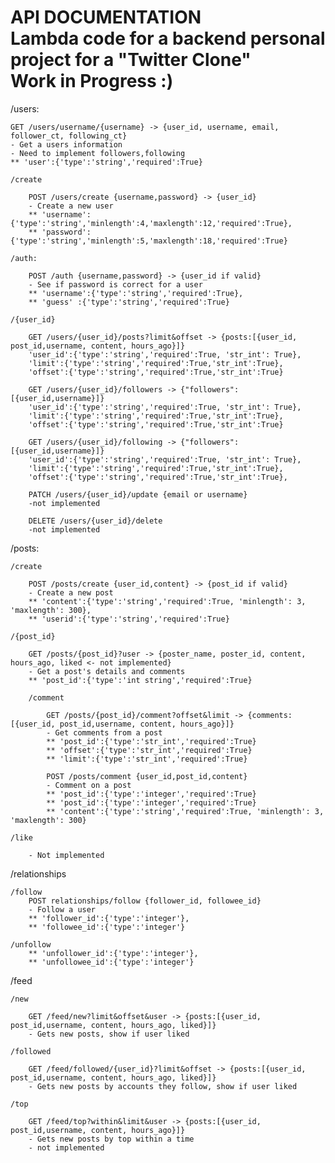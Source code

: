 API DOCUMENTATION <br>
Lambda code for a backend personal project for a "Twitter Clone" <br>
Work in Progress :)
=================

/users:

    GET /users/username/{username} -> {user_id, username, email, follower_ct, following_ct}
    - Get a users information
    - Need to implement followers,following
    ** 'user':{'type':'string','required':True}
    
    /create

        POST /users/create {username,password} -> {user_id}
        - Create a new user
        ** 'username':{'type':'string','minlength':4,'maxlength':12,'required':True},
        ** 'password':{'type':'string','minlength':5,'maxlength':18,'required':True}

    /auth:

        POST /auth {username,password} -> {user_id if valid}
        - See if password is correct for a user
        ** 'username':{'type':'string','required':True}, 
        ** 'guess' :{'type':'string','required':True}

    /{user_id}

        GET /users/{user_id}/posts?limit&offset -> {posts:[{user_id, post_id,username, content, hours_ago}]}
        'user_id':{'type':'string','required':True, 'str_int': True},
        'limit':{'type':'string','required':True,'str_int':True},
        'offset':{'type':'string','required':True,'str_int':True}

        GET /users/{user_id}/followers -> {"followers":[{user_id,username}]}
        'user_id':{'type':'string','required':True, 'str_int': True},
        'limit':{'type':'string','required':True,'str_int':True},
        'offset':{'type':'string','required':True,'str_int':True}

        GET /users/{user_id}/following -> {"followers":[{user_id,username}]}
        'user_id':{'type':'string','required':True, 'str_int': True},
        'limit':{'type':'string','required':True,'str_int':True},
        'offset':{'type':'string','required':True,'str_int':True},

        PATCH /users/{user_id}/update {email or username}
        -not implemented 

        DELETE /users/{user_id}/delete
        -not implemented

/posts:

    /create 

        POST /posts/create {user_id,content} -> {post_id if valid}
        - Create a new post
        ** 'content':{'type':'string','required':True, 'minlength': 3, 'maxlength': 300},
        ** 'userid':{'type':'string','required':True}

    /{post_id}
        
        GET /posts/{post_id}?user -> {poster_name, poster_id, content, hours_ago, liked <- not implemented}
        - Get a post's details and comments
        ** 'post_id':{'type':'int string','required':True}

        /comment

            GET /posts/{post_id}/comment?offset&limit -> {comments:[{user_id, post_id,username, content, hours_ago}]}
            - Get comments from a post
            ** 'post_id':{'type':'str_int','required':True}
            ** 'offset':{'type':'str_int','required':True}
            ** 'limit':{'type':'str_int','required':True}

            POST /posts/comment {user_id,post_id,content}
            - Comment on a post
            ** 'post_id':{'type':'integer','required':True}
            ** 'post_id':{'type':'integer','required':True}
            ** 'content':{'type':'string','required':True, 'minlength': 3, 'maxlength': 300}
        
    /like

        - Not implemented

/relationships

    /follow
        POST relationships/follow {follower_id, followee_id}
        - Follow a user
        ** 'follower_id':{'type':'integer'},
        ** 'followee_id':{'type':'integer'}

    /unfollow
        ** 'unfollower_id':{'type':'integer'},
        ** 'unfollowee_id':{'type':'integer'}

/feed

    /new

        GET /feed/new?limit&offset&user -> {posts:[{user_id, post_id,username, content, hours_ago, liked}]}
        - Gets new posts, show if user liked

    /followed

        GET /feed/followed/{user_id}?limit&offset -> {posts:[{user_id, post_id,username, content, hours_ago, liked}]}
        - Gets new posts by accounts they follow, show if user liked

    /top

        GET /feed/top?within&limit&user -> {posts:[{user_id, post_id,username, content, hours_ago}]}
        - Gets new posts by top within a time
        - not implemented